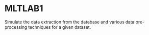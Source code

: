 # MLTLAB1
Simulate the data extraction from the database and various data pre-processing  techniques for a given dataset.
